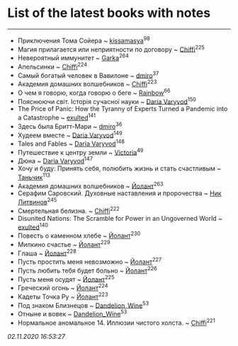 # List of the latest books with notes
---

* Приключения Тома Сойера ~ [kissamasya](users/684/68439978-vkontakte)<sup>98</sup>
* Магия прилагается или неприятности по договору ~ [Chiffi](users/105/105831994080785626680-google)<sup>225</sup>
* Невероятный иммунитет ~ [Garka](users/115/115753719718250012620-google)<sup>264</sup>
* Апельсинки ~ [Chiffi](users/105/105831994080785626680-google)<sup>224</sup>
* Самый богатый человек в Вавилоне ~ [dmiro](users/571/5714115-vkontakte)<sup>37</sup>
* Академия домашних волшебников ~ [Chiffi](users/105/105831994080785626680-google)<sup>223</sup>
* О чем я говорю, когда говорю о беге ~ [Rainbow](users/109/109787328219839805802-google)<sup>66</sup>
* Пояснюючи світ. Історія сучасної науки ~ [Daria Varyvod](users/829/829893410524253-facebook)<sup>150</sup>
* The Price of Panic: How the Tyranny of Experts Turned a Pandemic into a Catastrophe ~ [exulted](users/100/100599204551896265722-google)<sup>141</sup>
* Здесь была Бритт-Мари ~ [dmiro](users/571/5714115-vkontakte)<sup>36</sup>
* Худеем вместе ~ [Daria Varyvod](users/829/829893410524253-facebook)<sup>149</sup>
* Tales and Fables ~ [Daria Varyvod](users/829/829893410524253-facebook)<sup>148</sup>
* Путешествие к центру земли ~ [Victoria](users/113/113794223924688167852-google)<sup>49</sup>
* Дюна ~ [Daria Varyvod](users/829/829893410524253-facebook)<sup>147</sup>
* Хочу и буду: Принять себя, полюбить жизнь и стать счастливым ~ [Таньчик](users/209/2096581563762610-facebook)<sup>113</sup>
* Академия домашних волшебников ~ [Йолант](users/104/104690883692185089260-google)<sup>263</sup>
* Серафим Саровский. Духовные наставления и пророчества ~ [Ник Литвинов](users/241/241974816-vkontakte)<sup>245</sup>
* Смертельная белизна. ~ [Chiffi](users/105/105831994080785626680-google)<sup>222</sup>
* Disunited Nations: The Scramble for Power in an Ungoverned World ~ [exulted](users/100/100599204551896265722-google)<sup>140</sup>
* Повесть о каменном хлебе ~ [Йолант](users/104/104690883692185089260-google)<sup>230</sup>
* Милкино счастье ~ [Йолант](users/104/104690883692185089260-google)<sup>229</sup>
* Глаша ~ [Йолант](users/104/104690883692185089260-google)<sup>228</sup>
* Пусть простить меня невозможно ~ [Йолант](users/104/104690883692185089260-google)<sup>227</sup>
* Пусть любить тебя будет больно ~ [Йолант](users/104/104690883692185089260-google)<sup>226</sup>
* Пусть меня осудят ~ [Йолант](users/104/104690883692185089260-google)<sup>225</sup>
* Греческий огонь ~ [Йолант](users/104/104690883692185089260-google)<sup>224</sup>
* Кадеты Точка Ру ~ [Йолант](users/104/104690883692185089260-google)<sup>223</sup>
* Под знаком Близнецов ~ [Dandelion_Wine](users/586/58602788-vkontakte)<sup>53</sup>
* Отныне и вовек ~ [Dandelion_Wine](users/586/58602788-vkontakte)<sup>53</sup>
* Нормальное аномальное 14. Иллюзии чистого холста. ~ [Chiffi](users/105/105831994080785626680-google)<sup>221</sup>


_02.11.2020 16:53:27_
